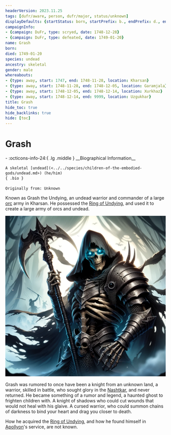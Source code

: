 ```yaml
---
headerVersion: 2023.11.25
tags: [dufr/aware, person, dufr/major, status/unknown]
displayDefaults: {startStatus: born, startPrefix: b., endPrefix: d., endStatus: killed}
campaignInfo:
- {campaign: DuFr, type: scryed, date: 1748-12-28}
- {campaign: DuFr, type: defeated, date: 1749-01-20}
name: Grash
born:
died: 1749-01-20
species: undead
ancestry: skeletal
gender: male
whereabouts:
- {type: away, start: 1747, end: 1748-11-28, location: Kharsan}
- {type: away, start: 1748-11-28, end: 1748-12-05, location: Garamjala}
- {type: away, start: 1748-12-05, end: 1748-12-14, location: Xurkhaz}
- {type: away, start: 1748-12-14, end: 9999, location: Uzgukhar}
title: Grash
hide_toc: true
hide_backlinks: true
hide: [toc]
---
```

# Grash
<div class="grid cards ext-narrow-margin ext-one-column" markdown>
- :octicons-info-24:{ .lg .middle } __Biographical Information__

    A skeletal [undead](<../../species/children-of-the-embodied-gods/undead.md>) (he/him)  
    { .bio }

    Originally from: Unknown
</div>




Known as Grash the Undying, an undead warrior and commander of a large [orc](<../../species/children-of-the-embodied-gods/orcs/orcs.md>) army in Kharsan. He possessed the [Ring of Undying](<../../things/artifacts-of-power/ring-of-undying.md>), and used it to create a large army of orcs and undead. 

![Image Grash 1](../../assets/image-grash-1.png)

Grash was rumored to once have been a knight from an unknown land, a warrior, skilled in battle, who sought glory in the [Nashtkar](<../../gazetteer/greater-dunmar/dunmari-basin/nashtkar.md>), and never returned. He became something of a rumor and legend, a haunted ghost to frighten children with. A knight of shadows who could cut wounds that would not heal with his glaive. A cursed warrior, who could summon chains of darkness to bind your heart and drag you closer to death. 

How he acquired the [Ring of Undying](<../../things/artifacts-of-power/ring-of-undying.md>), and how he found himself in [Apollyon](<../historical-figures/drankorian-emperors/apollyon.md>)'s service, are not known.